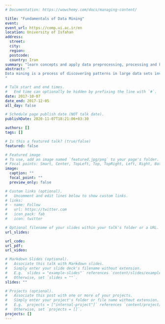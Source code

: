 ```yaml
---
# Documentation: https://wowchemy.com/docs/managing-content/

title: "Fundamentals of Data Mining"
event:
event_url: https://comp.ui.ac.ir/en
location: University of Isfahan
address:
  street:
  city:
  region:
  postcode:
  country: Iran
summary: "learn concepts and apply data preprocessing, processing and knowloedge extraction"
abstract: "
Data mining is a process of discovering patterns in large data sets involving methods at the intersection of machine learning, statistics, and database systems. Data mining is an interdisciplinary subfield of computer science and statistics with an overall goal to extract information (with intelligent methods) from a data set and transform the information into a comprehensible structure for further use. Data mining is the analysis step of the 'knowledge discovery in databases' process, or KDD. Aside from the raw analysis step, it also involves database and data management aspects, data pre-processing, model and inference considerations, interestingness metrics, complexity considerations, post-processing of discovered structures, visualization, and online updating.
"

# Talk start and end times.
#   End time can optionally be hidden by prefixing the line with `#`.
date: 2017-10-07
date_end: 2017-12-05
all_day: false

# Schedule page publish date (NOT talk date).
publishDate: 2020-11-07T18:21:06+03:30

authors: []
tags: []

# Is this a featured talk? (true/false)
featured: false

# Featured image
# To use, add an image named `featured.jpg/png` to your page's folder. 
# Focal points: Smart, Center, TopLeft, Top, TopRight, Left, Right, BottomLeft, Bottom, BottomRight.
image:
  caption: ""
  focal_point: ""
  preview_only: false

# Custom links (optional).
#   Uncomment and edit lines below to show custom links.
# links:
# - name: Follow
#   url: https://twitter.com
#   icon_pack: fab
#   icon: twitter

# Optional filename of your slides within your talk's folder or a URL.
url_slides:

url_code:
url_pdf:
url_video:

# Markdown Slides (optional).
#   Associate this talk with Markdown slides.
#   Simply enter your slide deck's filename without extension.
#   E.g. `slides = "example-slides"` references `content/slides/example-slides.md`.
#   Otherwise, set `slides = ""`.
slides: ""

# Projects (optional).
#   Associate this post with one or more of your projects.
#   Simply enter your project's folder or file name without extension.
#   E.g. `projects = ["internal-project"]` references `content/project/deep-learning/index.md`.
#   Otherwise, set `projects = []`.
projects: []
---
```

